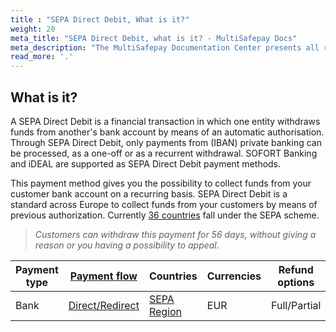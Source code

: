 ```yaml
---
title : "SEPA Direct Debit, What is it?"
weight: 20
meta_title: "SEPA Direct Debit, what is it? - MultiSafepay Docs"
meta_description: "The MultiSafepay Documentation Center presents all relevant information about our Plugins and API. You can also find support pages for Payment Methods, Tools and General Questions as well as the contact details of our Support and Integration Teams."
read_more: '.'
---
```

## What is it?
A SEPA Direct Debit is a financial transaction in which one entity withdraws funds from another's bank account by means of an automatic authorisation. Through SEPA Direct Debit, only payments from (IBAN) private banking can be processed, as a one-off or as a recurrent withdrawal. SOFORT Banking and iDEAL are supported as SEPA Direct Debit payment methods.

This payment method gives you the possibility to collect funds from your customer bank account on a recurring basis. SEPA Direct Debit is a standard across Europe to collect funds from your customers by means of previous authorization. Currently [36 countries](https://www.europeanpaymentscouncil.eu/sites/default/files/kb/file/2020-01/EPC409-09%20EPC%20List%20of%20SEPA%20Scheme%20Countries%20v2.6%20-%20January%202020.pdf) fall under the SEPA scheme.

>_Customers can withdraw this payment for 56 days, without giving a reason or you having a possibility to appeal_.

| Payment type   | [Payment flow](https://docs.multisafepay.com/faq/api/difference-between-direct-and-redirect/)      | Countries | Currencies | Refund options  | [Recurring](https://docs.multisafepay.com/tools/recurring-payments/)   | [Chargebacks](https://docs.multisafepay.com/faq/chargebacks/)   |
|----------------|-------------------|-----------|------------|------------------|------------|---------------|
|Bank|[Direct/Redirect](https://docs.multisafepay.com/faq/api/difference-between-direct-and-redirect/)|[SEPA Region](https://www.ecb.europa.eu/paym/integration/retail/sepa/html/index.en.html)|EUR|Full/Partial|[Yes](https://docs.multisafepay.com/tools/recurring-payments/)|[No](https://docs.multisafepay.com/faq/chargebacks/)|